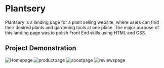 # Plantsery
Plantsery is a landing page for a plant selling website, where users can find their desired plants and gardening tools at one place. 
The major purpose of this landing page was to polish Front End skills using HTML and CSS.

## Project Demonstration
![Homepage](https://github.com/FZehra1512/Plantshop/assets/142977761/aecc825e-cca0-4c6f-a12b-50bfd48aaf81)
![productpage](https://github.com/FZehra1512/Plantshop/assets/142977761/1409c26e-88a0-470f-9fcf-aeb28edef1b5)
![aboutpage](https://github.com/FZehra1512/Plantshop/assets/142977761/8ec3a6bc-4074-4686-b25b-c2d9a13a694d)
![reviewspage](https://github.com/FZehra1512/Plantshop/assets/142977761/843538e2-326c-4b5e-b5ca-7d30eec9a260)


